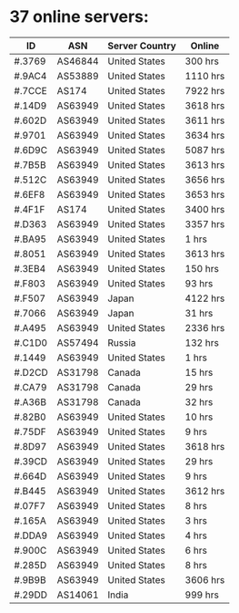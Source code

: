 # 37 online servers:

| ID | ASN | Server Country | Online |
| ------ | ------ | ------ | ------ |
| #.3769 | AS46844 | United States | 300 hrs |
| #.9AC4 | AS53889 | United States | 1110 hrs |
| #.7CCE | AS174 | United States | 7922 hrs |
| #.14D9 | AS63949 | United States | 3618 hrs |
| #.602D | AS63949 | United States | 3611 hrs |
| #.9701 | AS63949 | United States | 3634 hrs |
| #.6D9C | AS63949 | United States | 5087 hrs |
| #.7B5B | AS63949 | United States | 3613 hrs |
| #.512C | AS63949 | United States | 3656 hrs |
| #.6EF8 | AS63949 | United States | 3653 hrs |
| #.4F1F | AS174 | United States | 3400 hrs |
| #.D363 | AS63949 | United States | 3357 hrs |
| #.BA95 | AS63949 | United States | 1 hrs |
| #.8051 | AS63949 | United States | 3613 hrs |
| #.3EB4 | AS63949 | United States | 150 hrs |
| #.F803 | AS63949 | United States | 93 hrs |
| #.F507 | AS63949 | Japan | 4122 hrs |
| #.7066 | AS63949 | Japan | 31 hrs |
| #.A495 | AS63949 | United States | 2336 hrs |
| #.C1D0 | AS57494 | Russia | 132 hrs |
| #.1449 | AS63949 | United States | 1 hrs |
| #.D2CD | AS31798 | Canada | 15 hrs |
| #.CA79 | AS31798 | Canada | 29 hrs |
| #.A36B | AS31798 | Canada | 32 hrs |
| #.82B0 | AS63949 | United States | 10 hrs |
| #.75DF | AS63949 | United States | 9 hrs |
| #.8D97 | AS63949 | United States | 3618 hrs |
| #.39CD | AS63949 | United States | 29 hrs |
| #.664D | AS63949 | United States | 9 hrs |
| #.B445 | AS63949 | United States | 3612 hrs |
| #.07F7 | AS63949 | United States | 8 hrs |
| #.165A | AS63949 | United States | 3 hrs |
| #.DDA9 | AS63949 | United States | 4 hrs |
| #.900C | AS63949 | United States | 6 hrs |
| #.285D | AS63949 | United States | 8 hrs |
| #.9B9B | AS63949 | United States | 3606 hrs |
| #.29DD | AS14061 | India | 999 hrs |


